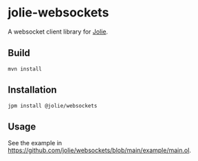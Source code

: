 # jolie-websockets

A websocket client library for [Jolie](https://jolie-lang.org).

## Build

`mvn install`

## Installation

`jpm install @jolie/websockets`

## Usage

See the example in <https://github.com/jolie/websockets/blob/main/example/main.ol>.
